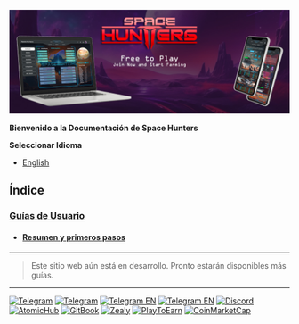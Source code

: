 ![alt text](<../static/img/SH_Banner.jpg>)

**Bienvenido a la Documentación de Space Hunters**

<!-- Space Hunters: The Reborn es un juego de acción-aventura en el que debes explorar el espacio, luchar contra enemigos y descubrir nuevos mundos. En esta wiki, encontrarás información detallada sobre el juego, incluyendo guías de usuario, tutoriales, consejos y trucos. -->
  
**Seleccionar Idioma** 

* [English](../../index.md)

## **Índice** 


### [Guías de Usuario](#)
* #### [Resumen y primeros pasos](01-guias-de-usuario/01-getting-started.md)
<!-- * 
+ [Controles](Guías/Controles.md)
+ [Naves y Equipamiento](Guías/Naves-y-Equipamiento.md)
* [Tutoriales](Tutoriales/Tutorial1.md)
  + [Tutorial 1: Exploración Básica](Tutoriales/Tutorial1.md)
  + [Tutorial 2: Combate Avanzado](Tutoriales/Tutorial2.md)
* [Consejos y Trucos](Consejos-y-Trucos/Consejos-Generales.md)
  + [Consejos Generales](Consejos-y-Trucos/Consejos-Generales.md)
  + [Trucos Avanzados](Consejos-y-Trucos/Trucos-Avanzados.md)
* [Noticias y Actualizaciones](Noticias-y-Actualizaciones/Noticias.md)
  + [Noticias](Noticias-y-Actualizaciones/Noticias.md)
  + [Actualizaciones](Noticias-y-Actualizaciones/Actualizaciones.md)

**Enlaces Útiles**

* [Sitio Web Oficial del Juego](https://www.spacehuntersreborn.com)
* [Foro de Discusión](https://www.spacehuntersreborn.com/forum)
* [Canal de YouTube](https://www.youtube.com/spacehuntersreborn)

**Contribuir a la Wiki**

Si deseas contribuir a la nuestra wiki, puedes crear una cuenta en GitHub y editar los archivos de la wiki. También puedes enviar sugerencias y correcciones a través del foro de discusión. -->

****

> Este sitio web aún está en desarrollo. Pronto estarán disponibles más guías.

****

[![Telegram](https://img.shields.io/badge/Telegram-BOT-26A5E4?style=plastic&logo=telegram)](https://t.me/SpaceHuntersBot)
[![Telegram](https://img.shields.io/badge/Telegram-Announcements-26A5E4?style=plastic&logo=telegram)](https://t.me/spacehuntersnews)
[![Telegram EN](https://img.shields.io/badge/Telegram-Chat%20ENG-2CA5E0?style=plastic&logo=telegram)](https://t.me/spacehunterss)
[![Telegram EN](https://img.shields.io/badge/Telegram-Chat%20ESP-2CA5E0?style=plastic&logo=telegram)](https://t.me/shspanish)
[![Discord](https://img.shields.io/badge/Discord-Space%20Hunters-7289DA?style=plastic&logo=discord)](https://discord.gg/wpmzyJM9xb)
[![AtomicHub](https://img.shields.io/badge/AtomicHub-Space%20Hunters-EE474C?style=plastic&logo=atomichub)](https://wax.atomichub.io/profile/SpaceHunters)
[![GitBook](https://img.shields.io/badge/GitBook-Space%20Hunters-7A8089?style=plastic&logo=gitbook)](https://spaceheroes.gitbook.io/space-hunters)
[![Zealy](https://img.shields.io/badge/Zealy-Space%20Hunters-FF69B4?style=plastic&logo=zealy)](https://zealy.io/cw/spacehuntersthereborn/invite/UroI4c6fhtB3SX65siHBX)
[![PlayToEarn](https://img.shields.io/badge/PlayToEarn-Space%20Hunters-34C759?style=plastic&logo=playtoearn)](https://playtoearn.com/blockchaingame/space-hunters-the-reborn?rel=search)
[![CoinMarketCap](https://img.shields.io/badge/CoinMarketCap-NFTSpaceHunters-03C9A9?style=plastic&logo=coinmarketcap)](https://coinmarketcap.com/community/profile/nftspacehunters/)